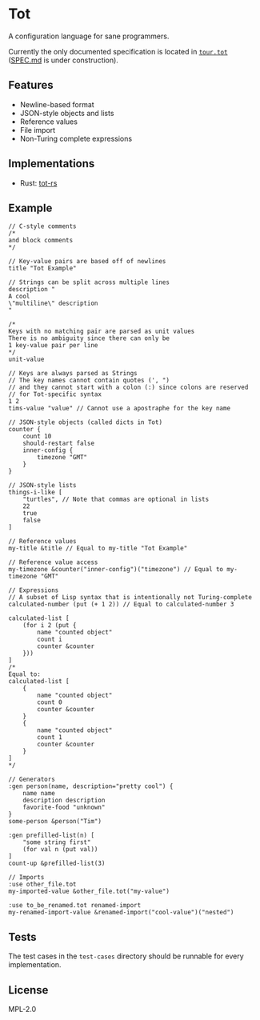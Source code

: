 # Tot

A configuration language for sane programmers.

Currently the only documented specification is located in [`tour.tot`](test-cases/tour.tot) ([SPEC.md](SPEC.md) is under construction).

## Features

* Newline-based format
* JSON-style objects and lists
* Reference values
* File import
* Non-Turing complete expressions

## Implementations

* Rust: [tot-rs](https://github.com/totlang/tot-rs)

## Example

```tot
// C-style comments
/*
and block comments
*/

// Key-value pairs are based off of newlines
title "Tot Example"

// Strings can be split across multiple lines
description "
A cool
\"multiline\" description
"

/*
Keys with no matching pair are parsed as unit values
There is no ambiguity since there can only be
1 key-value pair per line
*/
unit-value

// Keys are always parsed as Strings
// The key names cannot contain quotes (', ")
// and they cannot start with a colon (:) since colons are reserved
// for Tot-specific syntax
1 2
tims-value "value" // Cannot use a apostraphe for the key name

// JSON-style objects (called dicts in Tot)
counter {
    count 10
    should-restart false
    inner-config {
        timezone "GMT"
    }
}

// JSON-style lists
things-i-like [
    "turtles", // Note that commas are optional in lists
    22
    true
    false
]

// Reference values
my-title &title // Equal to my-title "Tot Example"

// Reference value access
my-timezone &counter("inner-config")("timezone") // Equal to my-timezone "GMT"

// Expressions
// A subset of Lisp syntax that is intentionally not Turing-complete
calculated-number (put (+ 1 2)) // Equal to calculated-number 3

calculated-list [
    (for i 2 (put {
        name "counted object"
        count i
        counter &counter
    }))
]
/*
Equal to:
calculated-list [
    {
        name "counted object"
        count 0
        counter &counter
    }
    {
        name "counted object"
        count 1
        counter &counter
    }
]
*/

// Generators
:gen person(name, description="pretty cool") {
    name name
    description description
    favorite-food "unknown"
}
some-person &person("Tim")

:gen prefilled-list(n) [
    "some string first"
    (for val n (put val))
]
count-up &prefilled-list(3)

// Imports
:use other_file.tot
my-imported-value &other_file.tot("my-value")

:use to_be_renamed.tot renamed-import
my-renamed-import-value &renamed-import("cool-value")("nested")

```

## Tests

The test cases in the `test-cases` directory should be runnable for every implementation.

## License

MPL-2.0

